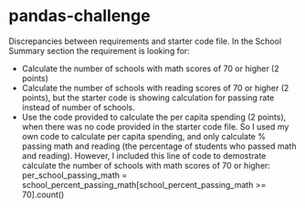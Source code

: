 # pandas-challenge

Discrepancies between requirements and starter code file.  In the School Summary section the requirement is looking for:
+ Calculate the number of schools with math scores of 70 or higher (2 points)
+ Calculate the number of schools with reading scores of 70 or higher (2 points), but the starter code is showing calculation for passing rate instead of number of schools. 
+ Use the code provided to calculate the per capita spending (2 points), when there was no code provided in the starter code file.
So I used my own code to calculate per capita spending, and only calculate % passing math and reading (the percentage of students who passed math and reading).  However, I included this line of code to demostrate calculate the number of schools with math scores of 70 or higher:
per_school_passing_math = school_percent_passing_math[school_percent_passing_math >= 70].count()
